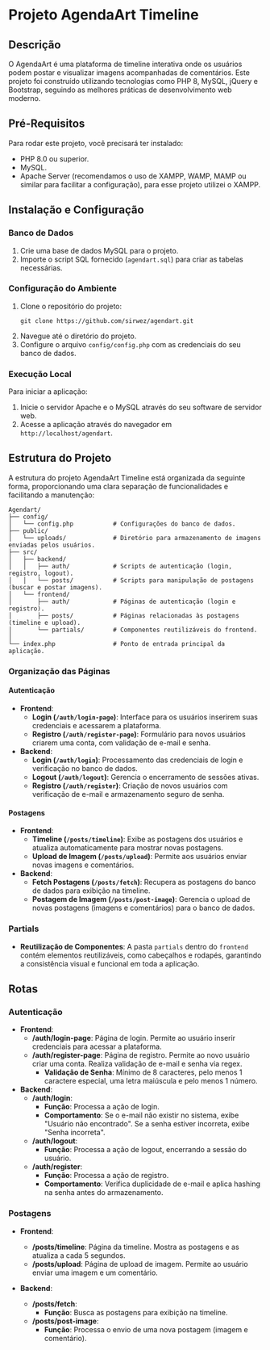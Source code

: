 # Projeto AgendaArt Timeline

## Descrição
O AgendaArt é uma plataforma de timeline interativa onde os usuários podem postar e visualizar imagens acompanhadas de comentários. Este projeto foi construído utilizando tecnologias como PHP 8, MySQL, jQuery e Bootstrap, seguindo as melhores práticas de desenvolvimento web moderno.

## Pré-Requisitos
Para rodar este projeto, você precisará ter instalado:
- PHP 8.0 ou superior.
- MySQL.
- Apache Server (recomendamos o uso de XAMPP, WAMP, MAMP ou similar para facilitar a configuração), para esse projeto utilizei o XAMPP.

## Instalação e Configuração

### Banco de Dados
1. Crie uma base de dados MySQL para o projeto.
2. Importe o script SQL fornecido (`agendart.sql`) para criar as tabelas necessárias.

### Configuração do Ambiente
1. Clone o repositório do projeto:
   ```
   git clone https://github.com/sirwez/agendart.git
   ```
2. Navegue até o diretório do projeto.
3. Configure o arquivo `config/config.php` com as credenciais do seu banco de dados.

### Execução Local
Para iniciar a aplicação:
1. Inicie o servidor Apache e o MySQL através do seu software de servidor web.
2. Acesse a aplicação através do navegador em `http://localhost/agendart`.

## Estrutura do Projeto

A estrutura do projeto AgendaArt Timeline está organizada da seguinte forma, proporcionando uma clara separação de funcionalidades e facilitando a manutenção:

```
Agendart/
├── config/
│   └── config.php           # Configurações do banco de dados.
├── public/
│   └── uploads/             # Diretório para armazenamento de imagens enviadas pelos usuários.
├── src/
│   ├── backend/
│   │   ├── auth/            # Scripts de autenticação (login, registro, logout).
│   │   └── posts/           # Scripts para manipulação de postagens (buscar e postar imagens).
│   └── frontend/
│       ├── auth/            # Páginas de autenticação (login e registro).
│       ├── posts/           # Páginas relacionadas às postagens (timeline e upload).
│       └── partials/        # Componentes reutilizáveis do frontend.
│
└── index.php                # Ponto de entrada principal da aplicação.
```

### Organização das Páginas

#### Autenticação
- **Frontend**:
  - **Login (`/auth/login-page`)**: Interface para os usuários inserirem suas credenciais e acessarem a plataforma.
  - **Registro (`/auth/register-page`)**: Formulário para novos usuários criarem uma conta, com validação de e-mail e senha.
- **Backend**:
  - **Login (`/auth/login`)**: Processamento das credenciais de login e verificação no banco de dados.
  - **Logout (`/auth/logout`)**: Gerencia o encerramento de sessões ativas.
  - **Registro (`/auth/register`)**: Criação de novos usuários com verificação de e-mail e armazenamento seguro de senha.

#### Postagens
- **Frontend**:
  - **Timeline (`/posts/timeline`)**: Exibe as postagens dos usuários e atualiza automaticamente para mostrar novas postagens.
  - **Upload de Imagem (`/posts/upload`)**: Permite aos usuários enviar novas imagens e comentários.
- **Backend**:
  - **Fetch Postagens (`/posts/fetch`)**: Recupera as postagens do banco de dados para exibição na timeline.
  - **Postagem de Imagem (`/posts/post-image`)**: Gerencia o upload de novas postagens (imagens e comentários) para o banco de dados.

### Partials
- **Reutilização de Componentes**: A pasta `partials` dentro do `frontend` contém elementos reutilizáveis, como cabeçalhos e rodapés, garantindo a consistência visual e funcional em toda a aplicação.

## Rotas

### Autenticação
- **Frontend**:
  - **/auth/login-page**: Página de login. Permite ao usuário inserir credenciais para acessar a plataforma.
  - **/auth/register-page**: Página de registro. Permite ao novo usuário criar uma conta. Realiza validação de e-mail e senha via regex.
    - **Validação de Senha**: Mínimo de 8 caracteres, pelo menos 1 caractere especial, uma letra maiúscula e pelo menos 1 número.
- **Backend**:
  - **/auth/login**:
    - **Função**: Processa a ação de login.
    - **Comportamento**: Se o e-mail não existir no sistema, exibe "Usuário não encontrado". Se a senha estiver incorreta, exibe "Senha incorreta".
  - **/auth/logout**:
    - **Função**: Processa a ação de logout, encerrando a sessão do usuário.
  - **/auth/register**:
    - **Função**: Processa a ação de registro.
    - **Comportamento**: Verifica duplicidade de e-mail e aplica hashing na senha antes do armazenamento.
### Postagens
- **Frontend**:
  - **/posts/timeline**: Página da timeline. Mostra as postagens e as atualiza a cada 5 segundos.
  - **/posts/upload**: Página de upload de imagem. Permite ao usuário enviar uma imagem e um comentário.

- **Backend**:
  - **/posts/fetch**:
    - **Função**: Busca as postagens para exibição na timeline.
  - **/posts/post-image**:
    - **Função**: Processa o envio de uma nova postagem (imagem e comentário).